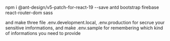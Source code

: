 





npm i @ant-design/v5-patch-for-react-19 --save antd bootstrap firebase react-router-dom sass




and make three file .env.development.local, .env.production for secrue your sensitive imformations, and make .env.sample for remembering which kind of informations you need to provide

